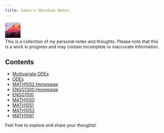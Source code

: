 ```yaml
---
title: Jamie's Obsidian Notes 
---
```


<img src="nishanul_nishat-05-06-2023-0001.jpg" alt="icon" style="width: 50px; height: 50px;">
<br>
This is a collection of my personal notes and thoughts. Please note that this is a work in progress and may contain incomplete or inaccurate information.

## Contents

- [Multivariate ODEs](./MATH1052/Chapter%201/Multivariate%20ODEs.md)
- [ODEs](./MATH1052/Chapter%201/Ordinary%20Differential%20Equations.md)
- [MATH1052 Homepage](./MATH1052/MATH1052.md)
- [ENGG1300 Homepage](./ENGG1300/Introduction%20to%20Electrical%20Engineering.md)
- [ENGG1100](./ENGG1100/Seminar%20Homepage.md)
- [MATH1050](./MATH1050/MATH1050%20Homepage.md)
- [MATH1051](./MATH1051/Welcome%20to%20MATH1051.md)
- [MATH1052](./MATH1052/MATH1052.md)
- [MATH1061](./MATH1061/MATH1061%20Homepage.md)


Feel free to explore and share your thoughts!


